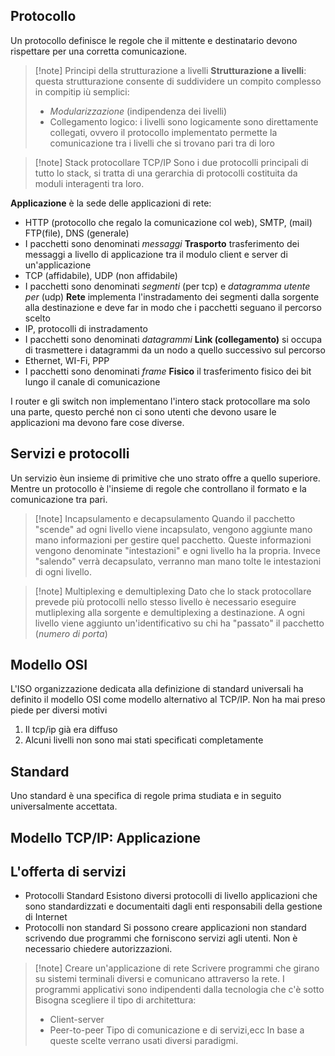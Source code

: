 ## Protocollo
Un protocollo definisce le regole che il mittente e destinatario devono rispettare per una corretta comunicazione.

>[!note] Principi della strutturazione a livelli
>**Strutturazione a livelli**: questa strutturazione consente di suddividere un compito complesso in compitip iù semplici:
>- *Modularizzazione* (indipendenza dei livelli)
>- Collegamento logico: i livelli sono logicamente sono direttamente collegati, ovvero il protocollo implementato permette la comunicazione tra i livelli che si trovano pari tra di loro

>[!note] Stack protocollare TCP/IP
>Sono i due protocolli principali di tutto lo stack, si tratta di una gerarchia di protocolli costituita da moduli interagenti tra loro.

**Applicazione** è la sede delle applicazioni di rete:
- HTTP (protocollo che regalo la comunicazione col web), SMTP, (mail) FTP(file), DNS (generale)
- I pacchetti sono denominati *messaggi*
**Trasporto** trasferimento dei messaggi a livello di applicazione tra il modulo client e server di un'applicazione
- TCP (affidabile), UDP (non affidabile)
- I pacchetti sono denominati *segmenti* (per tcp) e *datagramma utente per* (udp)
**Rete** implementa l'instradamento dei segmenti dalla sorgente alla destinazione e deve far in modo che i pacchetti seguano il percorso scelto
- IP, protocolli di instradamento
- I pacchetti sono denominati *datagrammi*
**Link (collegamento)** si occupa di trasmettere i datagrammi da un nodo a quello successivo sul percorso 
- Ethernet, WI-Fi, PPP
- I pacchetti sono denominati *frame*
**Fisico** il trasferimento fisico dei bit lungo il canale di comunicazione

 I router e gli switch non implementano l'intero stack protocollare ma solo una parte, questo perché non ci sono utenti che devono usare le applicazioni ma devono fare cose diverse.

## Servizi e protocolli
Un servizio èun insieme di primitive che uno strato offre a quello superiore. Mentre un protocollo è l'insieme di regole che controllano il formato e la comunicazione tra pari.

>[!note] Incapsulamento e decapsulamento
>Quando il pacchetto "scende" ad ogni livello viene incapsulato, vengono aggiunte mano mano informazioni per gestire quel pacchetto. Queste informazioni vengono denominate "intestazioni" e ogni livello ha la propria.
>Invece "salendo" verrà decapsulato, verranno man mano tolte le intestazioni di ogni livello.

>[!note] Multiplexing e demultiplexing
>Dato che lo stack protocollare prevede più protocolli nello stesso livello è necessario eseguire mutliplexing alla sorgente e demultiplexing a destinazione. A ogni livello viene aggiunto un'identificativo su chi ha "passato" il pacchetto (*numero di porta*)

## Modello OSI
L'ISO organizzazione dedicata alla definizione di standard universali ha definito il modello OSI come modello alternativo al TCP/IP. Non ha mai preso piede per diversi motivi
1) Il tcp/ip già era diffuso
2) Alcuni livelli non sono mai stati specificati completamente

## Standard
Uno standard è una specifica di regole prima studiata e in seguito universalmente accettata.

## Modello TCP/IP: Applicazione
## L'offerta di servizi
- Protocolli Standard
	Esistono diversi protocolli di livello applicazioni che sono standardizzati e documentaiti dagli enti responsabili della gestione di Internet
- Protocolli non standard
	Si possono creare applicazioni non standard scrivendo due programmi che forniscono servizi agli utenti. Non è necessario chiedere autorizzazioni.

>[!note] Creare un'applicazione di rete
>Scrivere programmi che girano su sistemi terminali diversi e comunicano attraverso la rete. I programmi applicativi sono indipendenti dalla tecnologia che c'è sotto
>Bisogna scegliere il tipo di architettura:
>- Client-server
>- Peer-to-peer
>Tipo di comunicazione e di servizi,ecc
>In base a queste scelte verrano usati diversi paradigmi.



